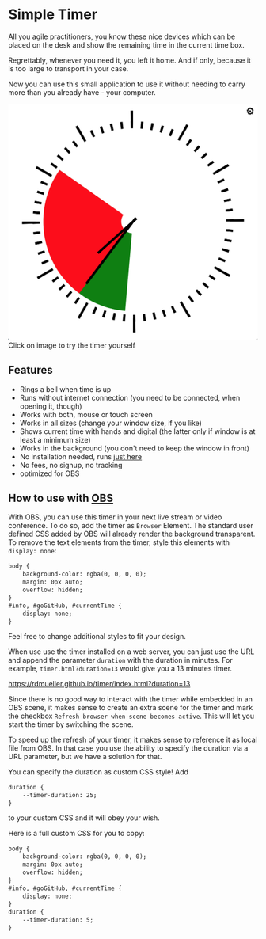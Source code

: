 # Simple Timer

All you agile practitioners, you know these nice devices which can be placed on the desk and show the remaining time in the current time box.

Regrettably, whenever you need it, you left it home. And if only, because it is too large to transport in your case.

Now you can use this small application to use it without needing to carry more than you already have - your computer.

[![Timer](timer.png)](https://rdmueller.github.io/timer/?duration=1200)
Click on image to try the timer yourself

## Features

- Rings a bell when time is up
- Runs without internet connection (you need to be connected, when opening it, though)
- Works with both, mouse or touch screen
- Works in all sizes (change your window size, if you like)
- Shows current time with hands and digital (the latter only if window is at least a minimum size)
- Works in the background (you don't need to keep the window in front)
- No installation needed, runs [just here](https://jschirrmacher.github.io/timer)
- No fees, no signup, no tracking
- optimized for OBS

## How to use with [OBS](https://obsproject.com/)

With OBS, you can use this timer in your next live stream or video conference. To do so, add the timer as `Browser` Element.
The standard user defined CSS added by OBS will already render the background transparent.
To remove the text elements from the timer, style this elements with `display: none`:

```
body { 
    background-color: rgba(0, 0, 0, 0); 
    margin: 0px auto; 
    overflow: hidden; 
}
#info, #goGitHub, #currentTime {
    display: none;
}
```

Feel free to change additional styles to fit your design.

When use use the timer installed on a web server, you can just use the URL and append the parameter `duration` with the duration in minutes.
For example, `timer.html?duration=13` would give you a 13 minutes timer.

https://rdmueller.github.io/timer/index.html?duration=13

Since there is no good way to interact with the timer while embedded in an OBS scene, it makes sense to create an extra scene for the timer and mark the checkbox `Refresh browser when scene becomes active`.
This will let you start the timer by switching the scene.

To speed up the refresh of your timer, it makes sense to reference it as local file from OBS.
In that case you use the ability to specify the duration via a URL parameter, but we have a solution for that.

You can specify the duration as custom CSS style!
Add 

```
duration {
    --timer-duration: 25;
}
```
to your custom CSS and it will obey your wish.

Here is a full custom CSS for you to copy:

```
body { 
    background-color: rgba(0, 0, 0, 0); 
    margin: 0px auto; 
    overflow: hidden; 
}
#info, #goGitHub, #currentTime {
    display: none;
}
duration {
    --timer-duration: 5;
}
```